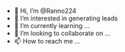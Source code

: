 - 👋 Hi, I’m @Ranno224
- 👀 I’m interested in generating leads
- 🌱 I’m currently learning ...
- 💞️ I’m looking to collaborate on ...
- 📫 How to reach me ...

<!---
Ranno224/Ranno224 is a ✨ special ✨ repository because its `README.md` (this file) appears on your GitHub profile.
You can click the Preview link to take a look at your changes.
--->

